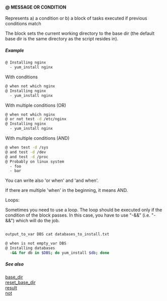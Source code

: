#### @ MESSAGE OR CONDITION

Represents
 a) a condition or
 b) a block of tasks executed if previous conditions match

The block sets the current working directory to the base dir (the default base dir is the same directory as the script resides in).

##### Example

```bash
@ Installing nginx
  - yum_install nginx
```

With conditions

```bash
@ when not which nginx
@ Installing nginx
  - yum_install nginx
```

With multiple conditions (OR)

```bash
@ when not which nginx
@ or not test -d /etc/nginx
@ Installing nginx
  - yum_install nginx
```

With multiple conditions (AND)

```bash
@ when test -d /sys
@ and test -d /dev
@ and test -d /proc
@ Probably on linux system
  - foo
  - bar
```

You can write also 'or when' and 'and when'.

If there are multiple 'when' in the beginning, it means AND.


Loops:

Sometimes you need to use a loop. The loop should be executed only if the condition of the block passes.
In this case, you have to use "-&&" (i.e. "- &&") which will do the job.

```bash

output_to_var DBS cat databases_to_install.txt

@ when is not empty_var DBS
@ Installing databases
  -&& for db in $DBS; do yum_install $db; done
```


##### See also

[base_dir](base_dir.md)  
[reset_base_dir](reset_base_dir.md)  
[result](result.md)  
[not](not.md)  
